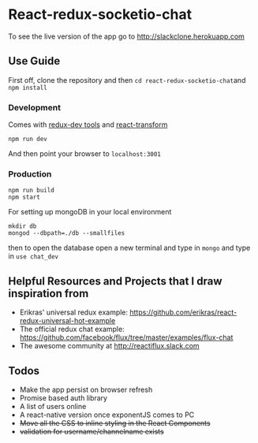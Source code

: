 # React-redux-socketio-chat

To see the live version of the app go to http://slackclone.herokuapp.com

## Use Guide

First off, clone the repository and then `cd react-redux-socketio-chat`and `npm install`

### Development

Comes with [redux-dev tools](https://github.com/gaearon/redux-devtools) and [react-transform](https://github.com/gaearon/react-transform-boilerplate
)

```
npm run dev
```
And then point your browser to `localhost:3001`

### Production

```
npm run build
npm start
```

For setting up mongoDB in your local environment

```
mkdir db
mongod --dbpath=./db --smallfiles
```

then to open the database open a new terminal and type in `mongo` and type in `use chat_dev` 

## Helpful Resources and Projects that I draw inspiration from

* Erikras' universal redux example: https://github.com/erikras/react-redux-universal-hot-example
* The official redux chat example: https://github.com/facebook/flux/tree/master/examples/flux-chat
* The awesome community at http://reactiflux.slack.com

## Todos
* Make the app persist on browser refresh
* Promise based auth library
* A list of users online
* A react-native version once exponentJS comes to PC
* ~~Move all the CSS to inline styling in the React Components~~
* ~~validation for username/channelname exists~~
